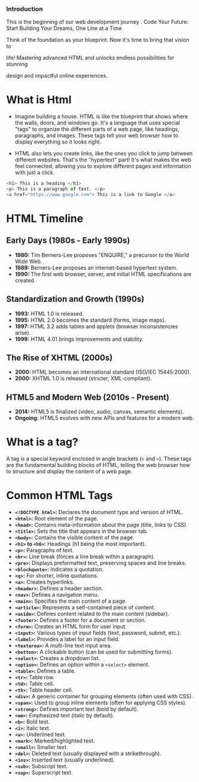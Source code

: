 ### Introduction 
This is the beginning of our web development journey . Code Your Future: Start Building Your Dreams, One Line at a Time

Think of the foundation as your blueprint. Now it's time to bring that vision to 

life!  Mastering advanced HTML and unlocks endless possibilities for stunning 

design and impactful online experiences. 

# What is Html 
- Imagine building a house. HTML is like the blueprint that shows where the walls, doors, and windows go. It's a language that uses special "tags" to organize the different parts of a web page, like headings, paragraphs, and images. These tags tell your web browser how to display everything so it looks right.

- HTML also lets you create links, like the ones you click to jump between different websites. That's the "hypertext" part! It's what makes the web feel connected, allowing you to explore different pages and information with just a click.  
```javascript
<h1> This is a heading </h1>
<p> This is a paragraph of text. </p>
<a href="https://www.google.com"> This is a link to Google </a>
``` 

# HTML Timeline

## Early Days (1980s - Early 1990s)

* **1980:** Tim Berners-Lee proposes "ENQUIRE," a precursor to the World Wide Web.
* **1989:** Berners-Lee proposes an internet-based hypertext system.
* **1990:**  The first web browser, server, and initial HTML specifications are created.

## Standardization and Growth (1990s)

* **1993:** HTML 1.0 is released.
* **1995:** HTML 2.0 becomes the standard (forms, image maps).
* **1997:** HTML 3.2 adds tables and applets (browser inconsistencies arise).
* **1999:** HTML 4.01 brings improvements and stability.

## The Rise of XHTML (2000s)

* **2000:** HTML becomes an international standard (ISO/IEC 15445:2000).
* **2000:** XHTML 1.0 is released (stricter, XML-compliant).

## HTML5 and Modern Web (2010s - Present)

* **2014:** HTML5 is finalized (video, audio, canvas, semantic elements).
* **Ongoing:** HTML5 evolves with new APIs and features for a modern web.

 # What is a tag?

A tag is a special keyword enclosed in angle brackets (`<` and `>`). These tags are the fundamental building blocks of HTML, telling the web browser how to structure and display the content of a web page.

# Common HTML Tags

* **`<!DOCTYPE html>`:** Declares the document type and version of HTML.
* **`<html>`:** Root element of the page.
* **`<head>`:** Contains meta-information about the page (title, links to CSS).
* **`<title>`:** Sets the title that appears in the browser tab.
* **`<body>`:** Contains the visible content of the page.
* **`<h1>` to `<h6>`:**  Headings (h1 being the most important).
* **`<p>`:** Paragraphs of text.
* **`<br>`:** Line break (forces a line break within a paragraph).
* **`<pre>`:** Displays preformatted text, preserving spaces and line breaks.
* **`<blockquote>`:** Indicates a quotation.
* **`<q>`:** For shorter, inline quotations.
* **`<a>`:** Creates hyperlinks.
* **`<header>`:** Defines a header section.
* **`<nav>`:** Defines a navigation menu.
* **`<main>`:** Specifies the main content of a page.
* **`<article>`:** Represents a self-contained piece of content.
* **`<aside>`:** Defines content related to the main content (sidebar).
* **`<footer>`:** Defines a footer for a document or section.
* **`<form>`:** Creates an HTML form for user input.
* **`<input>`:** Various types of input fields (text, password, submit, etc.).
* **`<label>`:** Provides a label for an input field.
* **`<textarea>`:** A multi-line text input area.
* **`<button>`:** A clickable button (can be used for submitting forms).
* **`<select>`:** Creates a dropdown list.
* **`<option>`:** Defines an option within a `<select>` element.
* **`<table>`:** Defines a table.
* **`<tr>`:** Table row.
* **`<td>`:** Table cell.
* **`<th>`:** Table header cell.
* **`<div>`:** A generic container for grouping elements (often used with CSS).
* **`<span>`:** Used to group inline elements (often for applying CSS styles).
* **`<strong>`:** Defines important text (bold by default).
* **`<em>`:** Emphasized text (italic by default).
* **`<b>`:** Bold text.
* **`<i>`:** Italic text.
* **`<u>`:** Underlined text.
* **`<mark>`:** Marked/highlighted text.
* **`<small>`:** Smaller text.
* **`<del>`:** Deleted text (usually displayed with a strikethrough).
* **`<ins>`:** Inserted text (usually underlined).
* **`<sub>`:** Subscript text.
* **`<sup>`:** Superscript text. 
